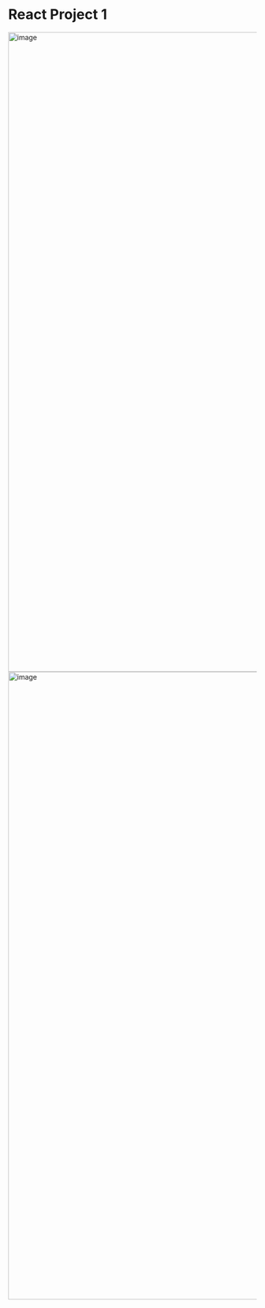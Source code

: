 # React Project 1

<img width="1298" alt="image" src="https://github.com/Etubom/react-project-1/assets/5737438/29effe4f-b296-4d9b-8788-6a3d2669de31">

<img width="1274" alt="image" src="https://github.com/Etubom/react-project-1/assets/5737438/c748a1ae-e944-4544-84b5-0f46494c7c1e">


